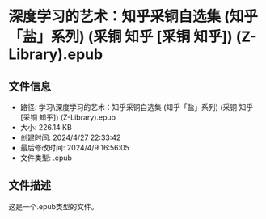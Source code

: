 ﻿# 深度学习的艺术：知乎采铜自选集 (知乎「盐」系列) (采铜  知乎 [采铜  知乎]) (Z-Library).epub

## 文件信息
- 路径: 学习\深度学习的艺术：知乎采铜自选集 (知乎「盐」系列) (采铜  知乎 [采铜  知乎]) (Z-Library).epub
- 大小: 226.14 KB
- 创建时间: 2024/4/27 22:33:42
- 最后修改时间: 2024/4/9 16:56:05
- 文件类型: .epub

## 文件描述
这是一个.epub类型的文件。

